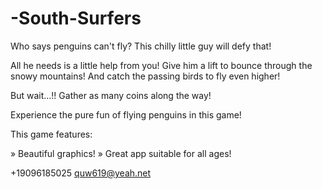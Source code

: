 # -South-Surfers

Who says penguins can't fly? This chilly little guy will defy that! 

All he needs is a little help from you! Give him a lift to bounce through the snowy  mountains! And catch the passing birds to fly even higher! 

But wait…!! Gather as many coins along the way! 

Experience the pure fun of flying penguins in this game! 

This game features:

» Beautiful graphics!
» Great app suitable for all ages!


+19096185025 quw619@yeah.net
